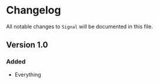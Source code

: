 # Changelog

All notable changes to `Signal` will be documented in this file.

## Version 1.0

### Added
- Everything
